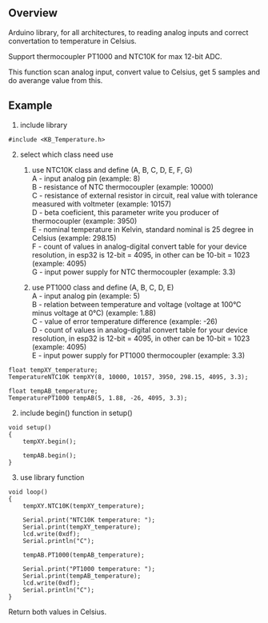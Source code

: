 ## Overview

Arduino library, for all architectures, to reading analog inputs and correct convertation to temperature in Celsius.<br>

Support thermocoupler PT1000 and NTC10K for max 12-bit ADC.<br>

This function scan analog input, convert value to Celsius, get 5 samples and do averange value from this.<br>

## Example

1. include library
```
#include <KB_Temperature.h>
```

2. select which class need use
	1. use NTC10K class and define (A, B, C, D, E, F, G)<br>
A - input analog pin (example: 8)<br>
B - resistance of NTC thermocoupler (example: 10000)<br>
C - resistance of external resistor in circuit, real value with tolerance measured with voltmeter (example: 10157)<br>
D - beta coeficient, this parameter write you producer of thermocoupler (example: 3950)<br>
E - nominal temperature in Kelvin, standard nominal is 25 degree in Celsius (example: 298.15)<br>
F - count of values in analog-digital convert table for your device resolution, in esp32 is 12-bit = 4095, in other can be 10-bit = 1023 (example: 4095)<br>
G - input power supply for NTC thermocoupler (example: 3.3)<br>

	2. use PT1000 class and define (A, B, C, D, E)<br>
A - input analog pin (example: 5)<br>
B - relation between temperature and voltage (voltage at 100°C minus voltage at 0°C) (example: 1.88)<br>
C - value of error temperature difference (example: -26)<br>
D - count of values in analog-digital convert table for your device resolution, in esp32 is 12-bit = 4095, in other can be 10-bit = 1023 (example: 4095)<br>
E - input power supply for PT1000 thermocoupler (example: 3.3)<br>

```
float tempXY_temperature;
TemperatureNTC10K tempXY(8, 10000, 10157, 3950, 298.15, 4095, 3.3);

float tempAB_temperature;
TemperaturePT1000 tempAB(5, 1.88, -26, 4095, 3.3);
```

2. include begin() function in setup()
```
void setup()
{
	tempXY.begin();
	
	tempAB.begin();
}
```

3. use library function
```
void loop()
{
	tempXY.NTC10K(tempXY_temperature);
	
	Serial.print("NTC10K temperature: ");
	Serial.print(tempXY_temperature);
	lcd.write(0xdf);
	Serial.println("C");
	
	tempAB.PT1000(tempAB_temperature);
	
	Serial.print("PT1000 temperature: ");
	Serial.print(tempAB_temperature);
	lcd.write(0xdf);
	Serial.println("C");
}
```

Return both values in Celsius.<br>